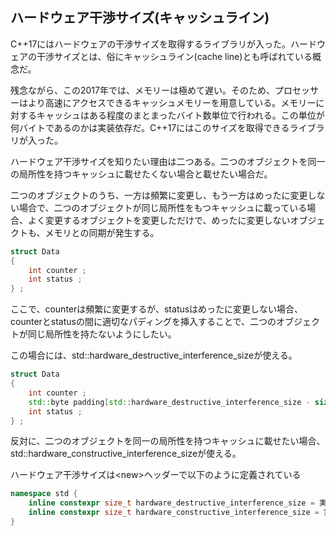 ## ハードウェア干渉サイズ(キャッシュライン)

C++17にはハードウェアの干渉サイズを取得するライブラリが入った。ハードウェアの干渉サイズとは、俗にキャッシュライン(cache line)とも呼ばれている概念だ。

残念ながら、この2017年では、メモリーは極めて遅い。そのため、プロセッサーはより高速にアクセスできるキャッシュメモリーを用意している。メモリーに対するキャッシュはある程度のまとまったバイト数単位で行われる。この単位が何バイトであるのかは実装依存だ。C++17にはこのサイズを取得できるライブラリが入った。

ハードウェア干渉サイズを知りたい理由は二つある。二つのオブジェクトを同一の局所性を持つキャッシュに載せたくない場合と載せたい場合だ。

二つのオブジェクトのうち、一方は頻繁に変更し、もう一方はめったに変更しない場合で、二つのオブジェクトが同じ局所性をもつキャッシュに載っている場合、よく変更するオブジェクトを変更しただけで、めったに変更しないオブジェクトも、メモリとの同期が発生する。

~~~cpp
struct Data
{
    int counter ;
    int status ;
} ;
~~~

ここで、counterは頻繁に変更するが、statusはめったに変更しない場合、counterとstatusの間に適切なパディングを挿入することで、二つのオブジェクトが同じ局所性を持たないようにしたい。

この場合には、std::hardware_destructive_interference_sizeが使える。

~~~cpp
struct Data
{
    int counter ;
    std::byte padding[std::hardware_destructive_interference_size - sizeof(int)] ;
    int status ;
} ;
~~~

反対に、二つのオブジェクトを同一の局所性を持つキャッシュに載せたい場合、std::hardware_constructive_interference_sizeが使える。



ハードウェア干渉サイズは\<new\>ヘッダーで以下のように定義されている

~~~c++
namespace std {
    inline constexpr size_t hardware_destructive_interference_size = 実装依存 ;
    inline constexpr size_t hardware_constructive_interference_size = 実装依存 ;
}
~~~

